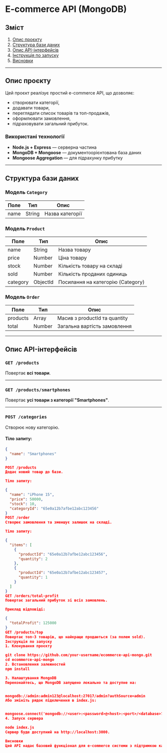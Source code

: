 # E-commerce API (MongoDB)

## Зміст

1. [Опис проєкту](#опис-проєкту)  
2. [Структура бази даних](#структура-бази-даних)  
3. [Опис API-інтерфейсів](#опис-api-інтерфейсів)  
4. [Інструкція по запуску](#інструкція-по-запуску)  
5. [Висновки](#висновки)

---

## Опис проєкту

Цей проєкт реалізує простий e-commerce API, що дозволяє:
- створювати категорії,
- додавати товари,
- переглядати список товарів та топ-продажів,
- оформлювати замовлення,
- підраховувати загальний прибуток.

### Використані технології

- **Node.js + Express** — серверна частина
- **MongoDB + Mongoose** — документоорієнтована база даних
- **Mongoose Aggregation** — для підрахунку прибутку

---

## Структура бази даних

### Модель `Category`

| Поле | Тип     | Опис               |
|------|---------|--------------------|
| name | String  | Назва категорії    |

### Модель `Product`

| Поле     | Тип      | Опис                              |
|----------|----------|-----------------------------------|
| name     | String   | Назва товару                      |
| price    | Number   | Ціна товару                       |
| stock    | Number   | Кількість товару на складі        |
| sold     | Number   | Кількість проданих одиниць       |
| category | ObjectId | Посилання на категорію (Category) |

### Модель `Order`

| Поле     | Тип      | Опис                                       |
|----------|----------|--------------------------------------------|
| products | Array    | Масив з productId та quantity              |
| total    | Number   | Загальна вартість замовлення               |

---

## Опис API-інтерфейсів

### `GET /products`

Повертає **всі товари**.

---

### `GET /products/smartphones`

Повертає **усі товари з категорії "Smartphones"**.

---

### `POST /categories`

Створює нову категорію.

#### Тіло запиту:
```json
{
  "name": "Smartphones"
}

POST /products
Додає новий товар до бази.

Тіло запиту:

{
  "name": "iPhone 15",
  "price": 50000,
  "stock": 10,
  "categoryId": "65e0a12b7afbe12abc123456"
}
POST /order
Створює замовлення та зменшує залишок на складі.

Тіло запиту:

{
  "items": [
    {
      "productId": "65e0a12b7afbe12abc123456",
      "quantity": 2
    },
    {
      "productId": "65e0a12b7afbe12abc123457",
      "quantity": 1
    }
  ]
}
GET /orders/total-profit
Повертає загальний прибуток зі всіх замовлень.

Приклад відповіді:

{
  "totalProfit": 125000
}
GET /products/top
Повертає топ-3 товарів, що найкраще продаються (за полем sold).
Інструкція по запуску
1. Клонування проєкту

git clone https://github.com/your-username/ecommerce-api-mongo.git
cd ecommerce-api-mongo
2. Встановлення залежностей
npm install

3. Налаштування MongoDB
Переконайтесь, що MongoDB запущено локально та доступне на:


mongodb://admin:admin123@localhost:27017/admin?authSource=admin
Або змініть рядок підключення в index.js:


mongoose.connect('mongodb://<user>:<password>@<host>:<port>/<database>?authSource=admin');
4. Запуск сервера

node index.js
Сервер буде доступний на http://localhost:3000.

Висновки
Цей API надає базовий функціонал для e-commerce системи з підтримкою категорій, товарів, замовлень і звітності. Можливе подальше розширення функціоналу: авторизація, фільтрація товарів, аналітика тощо.